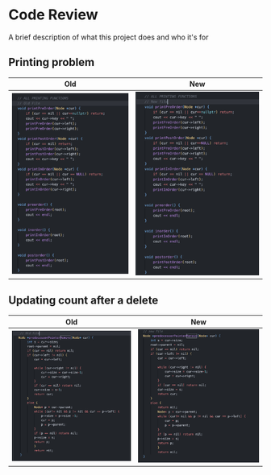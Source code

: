 
# Code Review

A brief description of what this project does and who it's for


## Printing problem
Old            |  New
:-------------------------:|:-------------------------:
![](https://github.com/danetsao/CS201-Data-Structures-Library/blob/main/Code-Review/Images/OldPrint.png)  |  ![](https://github.com/danetsao/CS201-Data-Structures-Library/blob/main/Code-Review/Images/NewPrint.png)


## Updating count after a delete
Old            |  New
:-------------------------:|:-------------------------:
![](https://github.com/danetsao/CS201-Data-Structures-Library/blob/main/Code-Review/Images/OldPredPointRemove.png)  |  ![](https://github.com/danetsao/CS201-Data-Structures-Library/blob/main/Code-Review/Images/NewPredPointRemove.png)


